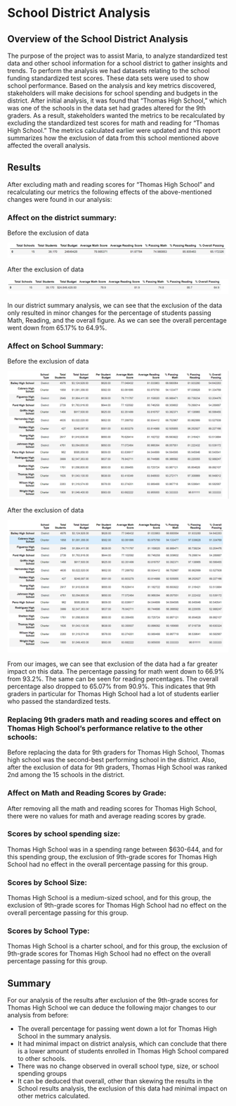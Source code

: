 # School District Analysis

## Overview of the School District Analysis

The purpose of the project was to assist Maria, to analyze standardized test data and other school information for a school district to gather insights and trends. To perform the analysis we had datasets relating to the school funding standardized test scores. These data sets were used to show school performance. Based on the analysis and key metrics discovered, stakeholders will make decisions for school spending and budgets in the district. After initial analysis, it was found that “Thomas High School,” which was one of the schools in the data set had grades altered for the 9th graders. As a result, stakeholders wanted the metrics to be recalculated by excluding the standardized test scores for math and reading for “Thomas High School.” The metrics calculated earlier were updated and this report summarizes how the exclusion of data from this school mentioned above affected the overall analysis. 

## Results

After excluding math and reading scores for “Thomas High School” and recalculating our metrics the following effects of the above-mentioned changes were found in our analysis: 

### Affect on the district summary: 

  Before the exclusion of data 

  ![](Resources/beforedistrict.PNG)

  After the exclusion of data 

  ![](Resources/afterdistrict.PNG)


In our district summary analysis, we can see that the exclusion of the data only resulted in minor changes for the percentage of students passing Math, Reading, and the    overall figure. As we can see the overall percentage went down from 65.17% to 64.9%.


### Affect on School Summary: 

Before the exclusion of data 

  ![](Resources/beforeschool.PNG)

  After the exclusion of data 

  ![](Resources/afterschool.PNG)


From our images, we can see that exclusion of the data had a far greater impact on this data. The percentage passing for math went down to 66.9% from 93.2%. The same can be seen for reading percentages. The overall percentage also dropped to 65.07% from 90.9%. This indicates that 9th graders in particular for Thomas High School had a lot of students earlier who passed the standardized tests.  



### Replacing 9th graders math and reading scores and effect on Thomas High School’s performance relative to the other schools: 

Before replacing the data for 9th graders for Thomas High School, Thomas high school was the second-best performing school in the district. Also, after the exclusion of data for 9th graders, Thomas High School was ranked 2nd among the 15 schools in the district. 

### Affect on Math and Reading Scores by Grade:

After removing all the math and reading scores for Thomas High School, there were no values for math and average reading scores by grade. 

### Scores by school spending size:
Thomas High School was in a spending range between $630-644, and for this spending group, the exclusion of 9th-grade scores for Thomas High School had no effect in the overall percentage passing for this group.
  
### Scores by School Size:

Thomas High School is a medium-sized school, and for this group, the exclusion of 9th-grade scores for Thomas High School had no effect on the overall percentage passing for this group.

### Scores by School Type:
Thomas High School is a charter school, and for this group, the exclusion of 9th-grade scores for Thomas High School had no effect on the overall percentage passing for this group.

## Summary

For our analysis of the results after exclusion of the 9th-grade scores for Thomas High School we can deduce the following major changes to our analysis from before: 
  - The overall percentage for passing went down a lot for Thomas High School in the summary analysis. 
  - It had minimal impact on district analysis, which can conclude that there is a lower amount of students enrolled in Thomas High School compared to other schools. 
  - There was no change observed in overall school type, size, or school spending groups
  - It can be deduced that overall, other than skewing the results in the School results analysis, the exclusion of this data had minimal impact on other metrics calculated. 
